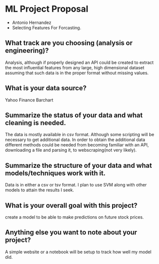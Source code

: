 # ML Project Proposal
- Antonio Hernandez
- Selecting Features For Forcasting.

## What track are you choosing (analysis or engineering)?
Analysis, although if properly designed an API could be created to extract the most influential 
features from any large, high dimensional dataset assuming that such data is in the proper format without missing values.

## What is your data source?
Yahoo Finance
Barchart

## Summarize the status of your data and what cleaning is needed.
The data is mostly available in csv format.  Although some scripting will be necessary to get additional data.
In order to obtain the additional data different methods could be needed from becoming familiar with an API, downloading a file and parsing it, to webscraping(not very likely).

## Summarize the structure of your data and what models/techniques work with it.
Data is in either a csv or tsv format.  I plan to use SVM along with other models to attain the results I seek. 
## What is your overall goal with this project?
create a model to be able to make predictions on future stock prices.  

## Anything else you want to note about your project?
A simple website or a notebook will be setup to track how well my model did.